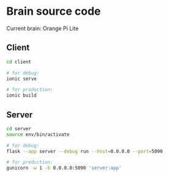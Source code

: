 # Brain source code

Current brain: Orange Pi Lite

## Client

```bash
cd client

# for debug:
ionic serve

# for production:
ionic build
```

## Server

```bash
cd server
source env/bin/activate

# for debug:
flask --app server --debug run --host=0.0.0.0 --port=5090

# for production:
gunicorn -w 1 -b 0.0.0.0:5090 'server:app'
```
